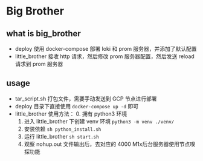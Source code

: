 # Big Brother

## what is big_brother

- deploy 使用 docker-compose 部署 loki 和 prom 服务器，并添加了默认配置
- little_brother 接收 http 请求，然后修改 prom 服务器配置，然后发送 reload 请求到 prom 服务器

## usage

- tar_script.sh 打包文件，需要手动发送到 GCP 节点进行部署
- deploy 目录下直接使用 `docker-compose up -d` 即可
- little_brother 使用方法：
    0. 拥有 python3 环境
    1. 进入 little_brother 下创建 venv 环境 `python3 -m venv ./venv/`
    2. 安装依赖 `sh python_install.sh`
    3. 运行 little_brother `sh start.sh`
    4. 观察 nohup.out 文件输出后，去对应的 4000 M1x后台服务器使用节点嗅探功能   
